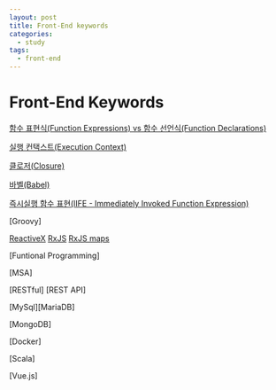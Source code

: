 ```yaml
---
layout: post
title: Front-End keywords
categories:
  - study
tags:
  - front-end
---
```

# Front-End Keywords

[함수 표현식(Function Expressions) vs 함수 선언식(Function Declarations)](https://joshua1988.github.io/web-development/javascript/function-expressions-vs-declarations/#%ED%95%A8%EC%88%98-%EC%84%A0%EC%96%B8%EC%8B%9D---function-declarations)

[실행 컨택스트(Execution Context)](https://poiemaweb.com/js-execution-context)

[클로저(Closure)](https://hyunseob.github.io/2016/08/30/javascript-closure/)

[바벨(Babel)](https://jeonghwan-kim.github.io/series/2019/12/22/frontend-dev-env-babel.html)

[즉시실행 함수 표현(IIFE - Immediately Invoked Function Expression)](https://developer.mozilla.org/ko/docs/Glossary/IIFE)

[Groovy]

[ReactiveX](http://reactivex.io/)   [RxJS](http://sculove.github.io/blog/2017/10/07/rxjsbook4/)   [RxJS maps](https://boxfoxs.tistory.com/413)

[Funtional Programming]


[MSA]

[RESTful] [REST API]

[MySql][MariaDB]

[MongoDB]

[Docker]

[Scala]

[Vue.js]
